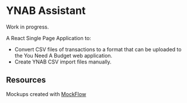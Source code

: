 # YNAB Assistant

Work in progress.

A React Single Page Application to:

* Convert CSV files of transactions to a format that can be uploaded to the You Need A Budget web application.
* Create YNAB CSV import files manually.

## Resources

Mockups created with [MockFlow](https://www.mockflow.com/)